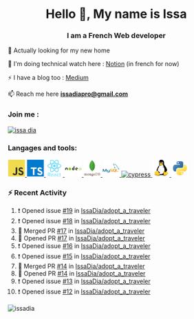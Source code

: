 <h1 align="center">Hello 👋, My name is Issa</h1>
<h3 align="center">I am a French Web developer</h3>


🔭 Actually looking for my new home


📝 I'm doing technical watch here :  [Notion](https://www.notion.so/Veille-Techno-Issa-2572f315bd9348c3a13dcb8b8c3cdb0d) (in french for now)

⚡ I have a blog too : [Medium](https://medium.com/@issadia)

📫 Reach me here **issadiapro@gmail.com**

<h3 align="left">Join me :</h3>
<p align="left">
<a href="https://linkedin.com/in/issa-dia-dev/" target="blank"><img align="center" src="https://raw.githubusercontent.com/rahuldkjain/github-profile-readme-generator/master/src/images/icons/Social/linked-in-alt.svg" alt="issa dia" height="30" width="40" /></a>
</p>

<h3 align="left">Langages and tools:</h3>
<p align="left"> 
  <a href="https://developer.mozilla.org/en-US/docs/Web/JavaScript" target="_blank"> <img src="https://raw.githubusercontent.com/devicons/devicon/master/icons/javascript/javascript-original.svg" alt="javascript" width="40" height="40"/> </a>
  <a href="https://www.typescriptlang.org/" target="_blank"> <img src="https://raw.githubusercontent.com/devicons/devicon/master/icons/typescript/typescript-original.svg" alt="typescript" width="40" height="40"/> </a>
  <a href="https://reactjs.org/" target="_blank"> <img src="https://raw.githubusercontent.com/devicons/devicon/master/icons/react/react-original-wordmark.svg" alt="react" width="40" height="40"/> </a>
  <a href="https://nodejs.org" target="_blank"> <img src="https://raw.githubusercontent.com/devicons/devicon/master/icons/nodejs/nodejs-original-wordmark.svg" alt="nodejs" width="40" height="40"/> </a>
   <a href="https://www.mongodb.com/" target="_blank"> <img src="https://raw.githubusercontent.com/devicons/devicon/master/icons/mongodb/mongodb-original-wordmark.svg" alt="mongodb" width="40" height="40"/> </a>
  <a href="https://www.mysql.com/" target="_blank"> <img src="https://raw.githubusercontent.com/devicons/devicon/master/icons/mysql/mysql-original-wordmark.svg" alt="mysql" width="40" height="40"/> </a>
  <a href="https://www.cypress.io" target="_blank"> <img src="https://raw.githubusercontent.com/simple-icons/simple-icons/6e46ec1fc23b60c8fd0d2f2ff46db82e16dbd75f/icons/cypress.svg" alt="cypress" width="40" height="40"/> </a>
  <a href="https://www.linux.org/" target="_blank"> <img src="https://raw.githubusercontent.com/devicons/devicon/master/icons/linux/linux-original.svg" alt="linux" width="40" height="40"/> </a> 
    <a href="https://www.python.org" target="_blank"> <img src="https://raw.githubusercontent.com/devicons/devicon/master/icons/python/python-original.svg" alt="python" width="40" height="40"/> </a>
</p>

### :zap: Recent Activity

<!--START_SECTION:activity-->
1. ❗️ Opened issue [#19](https://github.com/IssaDia/adopt_a_traveler/issues/19) in [IssaDia/adopt_a_traveler](https://github.com/IssaDia/adopt_a_traveler)
2. ❗️ Opened issue [#18](https://github.com/IssaDia/adopt_a_traveler/issues/18) in [IssaDia/adopt_a_traveler](https://github.com/IssaDia/adopt_a_traveler)
3. 🎉 Merged PR [#17](https://github.com/IssaDia/adopt_a_traveler/pull/17) in [IssaDia/adopt_a_traveler](https://github.com/IssaDia/adopt_a_traveler)
4. 💪 Opened PR [#17](https://github.com/IssaDia/adopt_a_traveler/pull/17) in [IssaDia/adopt_a_traveler](https://github.com/IssaDia/adopt_a_traveler)
5. ❗️ Opened issue [#16](https://github.com/IssaDia/adopt_a_traveler/issues/16) in [IssaDia/adopt_a_traveler](https://github.com/IssaDia/adopt_a_traveler)
6. ❗️ Opened issue [#15](https://github.com/IssaDia/adopt_a_traveler/issues/15) in [IssaDia/adopt_a_traveler](https://github.com/IssaDia/adopt_a_traveler)
7. 🎉 Merged PR [#14](https://github.com/IssaDia/adopt_a_traveler/pull/14) in [IssaDia/adopt_a_traveler](https://github.com/IssaDia/adopt_a_traveler)
8. 💪 Opened PR [#14](https://github.com/IssaDia/adopt_a_traveler/pull/14) in [IssaDia/adopt_a_traveler](https://github.com/IssaDia/adopt_a_traveler)
9. ❗️ Opened issue [#13](https://github.com/IssaDia/adopt_a_traveler/issues/13) in [IssaDia/adopt_a_traveler](https://github.com/IssaDia/adopt_a_traveler)
10. ❗️ Opened issue [#12](https://github.com/IssaDia/adopt_a_traveler/issues/12) in [IssaDia/adopt_a_traveler](https://github.com/IssaDia/adopt_a_traveler)
<!--END_SECTION:activity-->

<p><img align="center" src="https://github-readme-streak-stats.herokuapp.com/?user=issadia&" alt="issadia" /></p>

